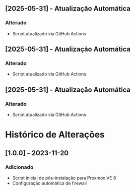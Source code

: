 ## [2025-05-31] - Atualização Automática
### Alterado
- Script atualizado via GitHub Actions


## [2025-05-31] - Atualização Automática
### Alterado
- Script atualizado via GitHub Actions

## [2025-05-31] - Atualização Automática
### Alterado
- Script atualizado via GitHub Actions

# Histórico de Alterações

## [1.0.0] - 2023-11-20
### Adicionado
- Script inicial de pós-instalação para Proxmox VE 8
- Configuração automática de firewall
